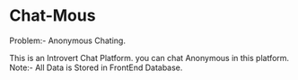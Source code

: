# Chat-Mous


Problem:- Anonymous Chating.

This is an Introvert Chat Platform.
you can chat Anonymous in this platform.
Note:- All Data is Stored in FrontEnd Database. 


